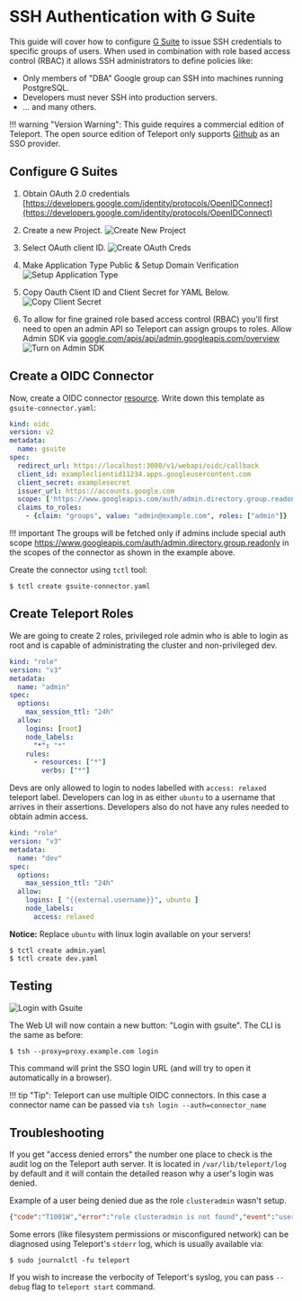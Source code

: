 # SSH Authentication with G Suite

This guide will cover how to configure [G Suite](https://gsuite.google.com) to issue
SSH credentials to specific groups of users. When used in combination with role
based access control (RBAC) it allows SSH administrators to define policies
like:

* Only members of "DBA" Google group can SSH into machines running PostgreSQL.
* Developers must never SSH into production servers.
* ... and many others.

!!! warning "Version Warning":
    This guide requires a commercial edition of Teleport. The open source
    edition of Teleport only supports [Github](admin-guide/#github-oauth-20) as
    an SSO provider.


## Configure G Suites

1. Obtain OAuth 2.0 credentials  [https://developers.google.com/identity/protocols/OpenIDConnect](https://developers.google.com/identity/protocols/OpenIDConnect)

2. Create a new Project.
![Create New Project](img/gsuite/gsuite-1-new-project.png)

3. Select OAuth client ID.
![Create OAuth Creds](img/gsuite/gsuite-2-created-creds.png)

4. Make Application Type Public & Setup Domain Verification 
![Setup Application Type](img/gsuite/gsuite-3-oauth.png)

5. Copy Oauth Client ID and Client Secret for YAML Below.
![Copy Client Secret](img/gsuite/gsuite-5-copy-client-id.png)

6. To allow for fine grained role based access control (RBAC) you'll first need to
open an admin API so Teleport can assign groups to roles. Allow Admin SDK via [google.com/apis/api/admin.googleapis.com/overview](https://console.developers.google.com/apis/api/admin.googleapis.com/overview)
![Turn on Admin SDK](img/gsuite/gsuite-4-admin-sdk.png)



## Create a OIDC Connector

Now, create a OIDC connector [resource](admin-guide#resources).
Write down this template as `gsuite-connector.yaml`:

```yaml
kind: oidc
version: v2
metadata:
  name: gsuite
spec:
  redirect_url: https://localhost:3080/v1/webapi/oidc/callback
  client_id: exampleclientid11234.apps.googleusercontent.com
  client_secret: examplesecret
  issuer_url: https://accounts.google.com
  scope: ['https://www.googleapis.com/auth/admin.directory.group.readonly', 'openid', 'email']  
  claims_to_roles:
    - {claim: "groups", value: "admin@example.com", roles: ["admin"]}
```

!!! important 
    The groups will be fetched only if admins include special auth scope https://www.googleapis.com/auth/admin.directory.group.readonly in the scopes of the connector as shown in the example above.


Create the connector using `tctl` tool:

```bsh
$ tctl create gsuite-connector.yaml
```

## Create Teleport Roles

We are going to create 2 roles, privileged role admin who is able to login as
root and is capable of administrating the cluster and non-privileged dev.

```yaml
kind: "role"
version: "v3"
metadata:
  name: "admin"
spec:
  options:
    max_session_ttl: "24h"
  allow:
    logins: [root]
    node_labels:
      "*": "*"
    rules:
      - resources: ["*"]
        verbs: ["*"]
```

Devs are only allowed to login to nodes labelled with `access: relaxed`
teleport label. Developers can log in as either `ubuntu` to a username that
arrives in their assertions. Developers also do not have any rules needed to
obtain admin access.

```yaml
kind: "role"
version: "v3"
metadata:
  name: "dev"
spec:
  options:
    max_session_ttl: "24h"
  allow:
    logins: [ "{{external.username}}", ubuntu ]
    node_labels:
      access: relaxed
```

**Notice:** Replace `ubuntu` with linux login available on your servers!

```bsh
$ tctl create admin.yaml
$ tctl create dev.yaml
```

## Testing
![Login with Gsuite](img/gsuite/gsuite-6-loginwithgsuite.png)


The Web UI will now contain a new button: "Login with gsuite". The CLI is
the same as before:

```bsh
$ tsh --proxy=proxy.example.com login
```

This command will print the SSO login URL (and will try to open it
automatically in a browser).

!!! tip "Tip":
    Teleport can use multiple OIDC connectors. In this case a connector name
    can be passed via `tsh login --auth=connector_name`


## Troubleshooting

If you get "access denied errors" the number one place to check is the audit
log on the Teleport auth server. It is located in `/var/lib/teleport/log` by
default and it will contain the detailed reason why a user's login was denied.

Example of a user being denied due as the role `clusteradmin` wasn't setup. 
```json
{"code":"T1001W","error":"role clusteradmin is not found","event":"user.login","method":"oidc","success":false,"time":"2019-06-15T19:38:07Z","uid":"cd9e45d0-b68c-43c3-87cf-73c4e0ec37e9"}
```


Some errors (like filesystem permissions or misconfigured network) can be
diagnosed using Teleport's `stderr` log, which is usually available via:

```bsh
$ sudo journalctl -fu teleport
```

If you wish to increase the verbocity of Teleport's syslog, you can pass
`--debug` flag to `teleport start` command.

